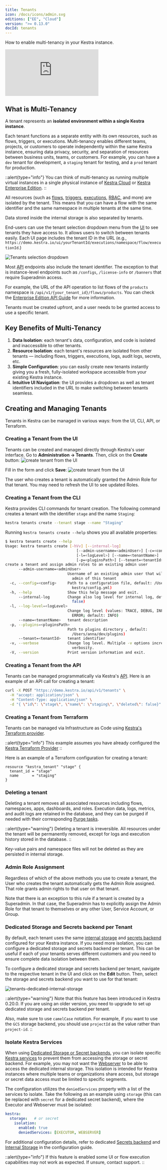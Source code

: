 ```yaml
---
title: Tenants
icon: /docs/icons/admin.svg
editions: ["EE", "Cloud"]
version: ">= 0.13.0"
docId: tenants
---
```


How to enable multi-tenancy in your Kestra instance.

<div class="video-container">
  <iframe src="https://www.youtube.com/embed/z4uzAyjKeoc?si=vy-CPQKNYXYZMwoo" title="YouTube video player" frameborder="0" allow="accelerometer; autoplay; clipboard-write; encrypted-media; gyroscope; picture-in-picture; web-share" referrerpolicy="strict-origin-when-cross-origin" allowfullscreen></iframe>
</div>

## What is Multi-Tenancy

A tenant represents an **isolated environment within a single Kestra instance**.

Each tenant functions as a separate entity with its own resources, such as flows, triggers, or executions. Multi-tenancy enables different teams, projects, or customers to operate independently within the same Kestra instance, ensuring data privacy, security, and separation of resources between business units, teams, or customers. For example, you can have a `dev` tenant for development, a `staging` tenant for testing, and a `prod` tenant for production.

::alert{type="info"}
You can think of multi-tenancy as running multiple virtual instances in a single physical instance of [Kestra Cloud](/cloud) or [Kestra Enterprise Edition](../01.overview/01.enterprise-edition.md).
::

All resources (such as [flows](../../04.workflow-components/01.flow.md), [triggers](../../04.workflow-components/07.triggers/index.md), [executions](../../04.workflow-components/03.execution.md), [RBAC](../03.auth/rbac.md), and more) are isolated by the tenant. This means that you can have a flow with the same identifier and the same namespace in multiple tenants at the same time.

Data stored inside the internal storage is also separated by tenants.

End-users can use the tenant selection dropdown menu from the [UI](../08.ui/index.md) to see tenants they have access to. It allows users to switch between tenants easily. Each UI page includes the tenant ID in the URL (e.g., `https://demo.kestra.io/ui/yourTenantId/executions/namespace/flow/executionId`.)

![Tenants selection dropdown](/docs/enterprise/tenants.png)

Most [API](../api-reference/index.md) endpoints also include the tenant identifier. The exception to that is instance-level endpoints such as `/configs`, `/license-info` or `/banners` that require Superadmin access.

For example, the URL of the API operation to list flows of the `products` namespace is `/api/v1/{your_tenant_id}/flows/products`. You can check the [Enterprise Edition API Guide](../api-reference/enterprise.md) for more information.

Tenants must be created upfront, and a user needs to be granted access to use a specific tenant.

## Key Benefits of Multi-Tenancy

1. **Data Isolation**: each tenant's data, configuration, and code is isolated and inaccessible to other tenants.
2. **Resource Isolation**: each tenant's resources are isolated from other tenants — including flows, triggers, executions, logs, audit logs, secrets, etc.
3. **Simple Configuration**: you can easily create new tenants instantly giving you a fresh, fully-isolated workspace accessible from your existing Kestra instance.
4. **Intuitive UI Navigation**: the UI provides a dropdown as well as tenant identifiers included in the URL to make switching between tenants seamless.


## Creating and Managing Tenants

Tenants in Kestra can be managed in various ways: from the UI, CLI, API, or Terraform.

### Creating a Tenant from the UI

Tenants can be created and managed directly through Kestra's user interface. Go to **Administration -> Tenants**. Then, click on the **Create** button:
![create tenant from the UI](/docs/enterprise/tenant-create.png)

Fill in the form and click **Save**:
![create tenant from the UI](/docs/enterprise/tenant-create-2.png)

The user who creates a tenant is automatically granted the Admin Role for that tenant. You may need to refresh the UI to see updated Roles.

### Creating a Tenant from the CLI

Kestra provides CLI commands for tenant creation. The following command creates a tenant with the identifier `stage` and the name `Staging`:

```bash
kestra tenants create --tenant stage --name "Staging"
```

Running `kestra tenants create --help` shows you all available properties:

```bash
$ kestra tenants create --help
Usage: kestra tenants create [-hVv] [--internal-log]
                                [--admin-username=<adminUser>] [-c=<config>]
                                [-l=<logLevel>] [--name=<tenantName>]
                                [-p=<pluginsPath>] [--tenant=<tenantId>]
create a tenant and assign admin roles to an existing admin user
      --admin-username=<adminUser>
                            Username of an existing admin user that will be
                              admin of this tenant
  -c, --config=<config>     Path to a configuration file, default: /Users/anna/.
                              kestra/config.yml)
  -h, --help                Show this help message and exit.
      --internal-log        Change also log level for internal log, default:
                              false)
  -l, --log-level=<logLevel>
                            Change log level (values: TRACE, DEBUG, INFO, WARN,
                              ERROR; default: INFO)
      --name=<tenantName>   tenant description
  -p, --plugins=<pluginsPath>
                            Path to plugins directory , default:
                              /Users/anna/dev/plugins)
      --tenant=<tenantId>   tenant identifier
  -v, --verbose             Change log level. Multiple -v options increase the
                              verbosity.
  -V, --version             Print version information and exit.
```

### Creating a Tenant from the API

Tenants can be managed programmatically via Kestra's [API](../../api-reference/enterprise.md#post-/api/v1/tenants). Here is an example of an API call for creating a tenant:

```bash
curl -X POST "https://demo.kestra.io/api/v1/tenants" \
  -H "accept: application/json" \
  -H "Content-Type: application/json" \
  -d "{ \"id\": \"stage\", \"name\": \"staging\", \"deleted\": false}"
```

### Creating a Tenant from Terraform

Tenants can be managed via Infrastructure as Code using [Kestra's Terraform provider](../../13.terraform/resources/tenant.md).

::alert{type="info"}
This example assumes you have already configured the [Kestra Terraform Provider](../../13.terraform/index.md)
::

Here is an example of a Terraform configuration for creating a tenant:

```hcl
resource "kestra_tenant" "stage" {
  tenant_id = "stage"
  name      = "staging"
}
```

### Deleting a tenant

Deleting a tenant removes all associated resources including flows, namespaces, apps, dashboards, and roles. Execution data, logs, metrics, and audit logs are retained in the database, and they can be purged if needed with their corresponding [Purge tasks](../../09.administrator-guide/purge.md).

::alert{type="warning"}
Deleting a tenant is irreversible. All resources under the tenant will be permanently removed, except for logs and execution history stored in the database.
::

Key-value pairs and namespace files will not be deleted as they are persisted in internal storage.

### Admin Role Assignment

Regardless of which of the above methods you use to create a tenant, the User who creates the tenant automatically gets the Admin Role assigned. That role grants admin rights to that user on that tenant.

Note that there is an exception to this rule if a tenant is created by a Superadmin. In that case, the Superadmin has to explicitly assign the Admin Role for that tenant to themselves or any other User, Service Account, or Group.

### Dedicated Storage and Secrets backend per Tenant

By default, each tenant uses the same [internal storage](../../configuration/index.md#internal-storage) and [secrets backend](./secrets-manager.md) configured for your Kestra instance. If you need more isolation, you can configure a dedicated storage and secrets backend per tenant. This can be useful if each of your tenants serves different customers and you need to ensure complete data isolation between them.

To configure a dedicated storage and secrets backend per tenant, navigate to the respective tenant in the UI and click on the **Edit** button. Then, select the storage and secrets backend you want to use for that tenant:

![tenants-dedicated-internal-storage](/docs/enterprise/tenants-dedicated-internal-storage.png)


::alert{type="warning"}
Note that this feature has been introduced in Kestra 0.20.0. If you are using an older version, you need to upgrade to set up dedicated storage and secrets backend per tenant.

Also, make sure to use `camelCase` notation. For example, if you want to use the `GCS` storage backend, you should use `projectId` as the value rather than `project-id`.
::

### Isolate Kestra Services

When using [Dedicated Storage or Secret backends](./tenants.md#dedicated-storage-and-secrets-backend-per-tenant), you can isolate specific [Kestra services](../../07.architecture/02.server-components.md) to prevent them from accessing the storage or secret backend. For example, you may not want the [Webserver](../../07.architecture/08.webserver.md) to be able to access the dedicated internal storage. This isolation is intended for Kestra instances where multiple teams or organizations share access, but storage or secret data access must be limited to specific segments.

The configuration utilizes the `deniedServices` property with a list of the services to isolate. Take the following as an example using `storage` (this can be replaced with `secret` for a dedicated secret backend), where the Executor and Webserver must be isolated:

```yaml
kestra:
  storage:   # or secret
    isolation:
      enabled: true
      deniedServices: [EXECUTOR, WEBSERVER]
```

For additional configuration details, refer to dedicated [Secrets backend](../../configuration/index.md#secret-managers) and [Internal Storage](../../configuration/index.md#internal-storage) in the configuration guide.

::alert{type="info"}
If this feature is enabled some UI or flow execution capabilities may not work as expected. If unsure, contact support.
::